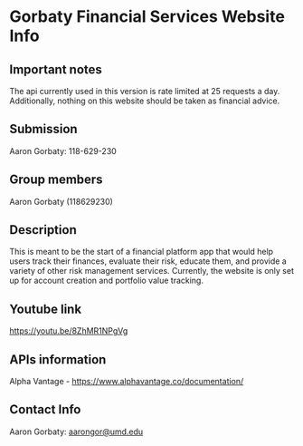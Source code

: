 # Gorbaty Financial Services Website Info

## Important notes

The api currently used in this version is rate limited at 25 requests a day. Additionally, nothing on this website should be taken as financial advice.

## Submission

Aaron Gorbaty: 118-629-230

## Group members

Aaron Gorbaty (118629230)

## Description

This is meant to be the start of a financial platform app that would help users track their finances, evaluate their risk, educate them, and provide a variety of other risk management services. Currently, the website is only set up for account creation and portfolio value tracking. 

## Youtube link

https://youtu.be/8ZhMR1NPgVg

## APIs information

Alpha Vantage - https://www.alphavantage.co/documentation/

## Contact Info

Aaron Gorbaty: aarongor@umd.edu
